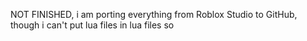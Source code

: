 NOT FINISHED, i am porting everything from Roblox Studio to GitHub, though i can't put lua files in lua files so
